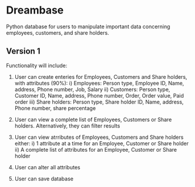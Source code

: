 # Dreambase
Python database for users to manipulate important data concerning employees, customers, and share holders.

## Version 1
Functionality will include:
1) User can create enteries for Employees, Customers and Share holders, with attributes (90%):
   	i) Employees: Person type, Employee ID, Name, address, Phone number, Job, Salary 
	ii) Customers: Person type, Customer ID, Name, address, Phone number, Order, Order value, Paid order 
	iii) Share holders: Person type, Share holder ID, Name, address, Phone number, share percentage 	

2) User can view a complete list of Employees, Customers or Share holders. Alternatively, they can filter results

3) User can view atrributes of Employees, Customers and Share holders either:
	i) 1 attribute at a time for an Employee, Customer or Share holder
	ii) A complete list of attributes for an Employee, Customer or Share holder

4) User can alter all attributes

5) User can save database 
